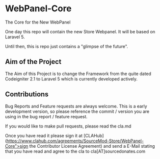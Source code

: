 # WebPanel-Core
The Core for the New WebPanel

One day this repo will contain the new Store Webpanel.
It will be based on Laravel 5.

Until then, this is repo just contains a "glimpse of the future".

## Aim of the Project
The Aim of this Project is to change the Framework from the quite dated Codeigniter 2.1 to Laravel 5 which is currently developed actively.

## Contributions
Bug Reports and Feature requests are always welcome.
This is a early development version, so please reference the commit / version you are using in the bug report / feature request.

If you would like to make pull requests, please read the cla.md

Once you have read it please sign it at [CLAHub](https://www.clahub.com/agreements/SourceMod-Store/WebPanel-Core">sign the Contributor License Agreement) and send a E-Mail stating that you have read and agree to the cla to cla[AT]sourcedonates.com